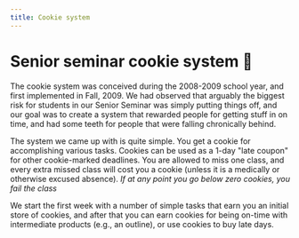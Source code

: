```yaml
---
title: Cookie system
---
```


# Senior seminar cookie system &#x1F36A;

The cookie system was conceived during the 2008-2009 school year, and first implemented in Fall, 2009. We had observed that arguably the biggest risk for students in our Senior Seminar was simply putting things off, and our goal was to create a system that rewarded people for getting stuff in on time, and had some teeth for people that were falling chronically behind.

The system we came up with is quite simple. You get a cookie for accomplishing various tasks.
Cookies can be used as a 1-day "late coupon" for other cookie-marked deadlines.
You are allowed to miss one class, and every extra missed class will cost you a cookie 
(unless it is a medically or otherwise excused absence). 
*If at any point you go below zero cookies, you fail the class*

We start the first week with a number of simple tasks that earn you an initial store of cookies, 
and after that you can earn cookies for being on-time with intermediate products (e.g., an outline),
or use cookies to buy late days.


